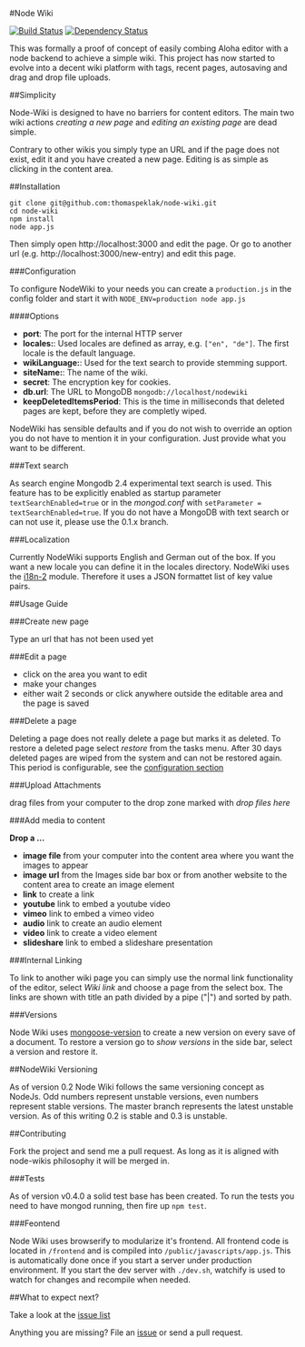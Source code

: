 #Node Wiki

[![Build Status](https://travis-ci.org/thomaspeklak/node-wiki.png)](https://travis-ci.org/thomaspeklak/node-wiki) [![Dependency Status](https://gemnasium.com/thomaspeklak/node-wiki.png)](https://gemnasium.com/thomaspeklak/node-wiki)

This was formally a proof of concept of easily combing Aloha editor with a node backend to achieve a simple wiki. This project has now started to evolve into a decent wiki platform with tags, recent pages, autosaving and drag and drop file uploads.

##Simplicity

Node-Wiki is designed to have no barriers for content editors. The main two wiki actions _creating a new page_ and _editing an existing page_ are dead simple.

Contrary to other wikis you simply type an URL and if the page does not exist, edit it and you have created a new page. Editing is as simple as clicking in the content area.

##Installation

    git clone git@github.com:thomaspeklak/node-wiki.git
    cd node-wiki
    npm install
    node app.js

Then simply open http://localhost:3000 and edit the page. Or go to another url (e.g. http://localhost:3000/new-entry) and edit this page.

###Configuration

To configure NodeWiki to your needs you can create a `production.js` in the config folder and start it with `NODE_ENV=production node app.js`

####Options

- __port__: The port for the internal HTTP server
- __locales:__: Used locales are defined as array, e.g. `["en", "de"]`. The first locale is the default language.
- __wikiLanguage:__: Used for the text search to provide stemming support.
- __siteName:__: The name of the wiki.
- __secret__: The encryption key for cookies.
- __db.url__: The URL to MongoDB `mongodb://localhost/nodewiki`
- __keepDeletedItemsPeriod__: This is the time in milliseconds that deleted pages are kept, before they are completly wiped.

NodeWiki has sensible defaults and if you do not wish to override an option you do not have to mention it in your configuration. Just provide what you want to be different.

###Text search

As search engine Mongodb 2.4 experimental text search is used. This feature has to be explicitly enabled as startup parameter `textSearchEnabled=true` or in the _mongod.conf_ with `setParameter = textSearchEnabled=true`. If you do not have a MongoDB with text search or can not use it, please use the 0.1.x branch.

###Localization

Currently NodeWiki supports English and German out of the box. If you want a new locale you can define it in the locales directory. NodeWiki uses the [i18n-2](http://github.com/jeresig/i18n-node-2) module. Therefore it uses a JSON formattet list of key value pairs.

##Usage Guide

###Create new page

Type an url that has not been used yet

###Edit a page

- click on the area you want to edit
- make your changes
- either wait 2 seconds or click anywhere outside the editable area and the page is saved

###Delete a page

Deleting a page does not really delete a page but marks it as deleted. To restore a deleted page select _restore_ from the tasks menu. After 30 days deleted pages are wiped from the system and can not be restored again. This period is configurable, see the [configuration section](#configuration)

###Upload Attachments

drag files from your computer to the drop zone marked with _drop files here_

###Add media to content

__Drop a ...__
- __image file__ from your computer into the content area where you want the images to appear
- __image url__ from the Images side bar box or from another website to the content area to create an image element
- __link__ to create a link
- __youtube__ link to embed a youtube video
- __vimeo__ link to embed a vimeo video
- __audio__ link to create an audio element
- __video__ link to create a video element
- __slideshare__ link to embed a slideshare presentation

###Internal Linking

To link to another wiki page you can simply use the normal link functionality of the editor, select _Wiki link_ and choose a page from the select box. The links are shown with title an path divided by a pipe ("|") and sorted by path.

###Versions

Node Wiki uses [mongoose-version](https://github.com/saintedlama/mongoose-version) to create a new version on every save of a document. To restore a version go to _show versions_ in the side bar, select a version and restore it.

##NodeWiki Versioning

As of version 0.2 Node Wiki follows the same versioning concept as NodeJs. Odd
numbers represent unstable versions, even numbers represent stable versions.
The master branch represents the latest unstable version. As of this writing
0.2 is stable and 0.3 is unstable.

##Contributing

Fork the project and send me a pull request. As long as it is aligned with node-wikis philosophy it will be merged in.

###Tests

As of version v0.4.0 a solid test base has been created. To run the tests you need to have mongod running, then fire up `npm test`.

###Feontend

Node Wiki uses browserify to modularize it's frontend. All frontend code is located in
`/frontend` and is compiled into `/public/javascripts/app.js`. This is
automatically done once if you start a server under production environment. If
you start the dev server with `./dev.sh`, watchify is used to watch for
changes and recompile when needed.

##What to expect next?

Take a look at the [issue list](https://github.com/thomaspeklak/node-wiki/issues?labels=enhancement&state=open)

Anything you are missing? File an [issue](https://github.com/thomaspeklak/node-wiki/issues) or send a pull request.

